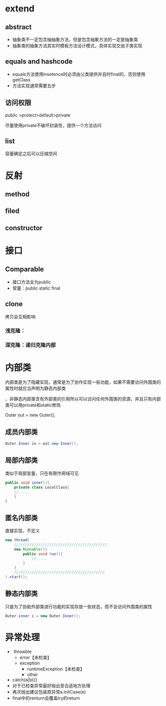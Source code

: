 # extend

## abstract

- 抽象类不一定包含抽抽象方法，但是包含抽象方法的一定是抽象类
- 抽象类的抽象方法其实时模板方法设计模式，具体实现交由子类实现

## equals and hashcode

- equals方法使用insetence时必须由父类提供并且时final的，否则使用getClass
- 方法实现通常需要五步

## 访问权限

public >protect>default>private

尽量使用private不破坏封装性，提供一个方法访问

## list

容量确定之后可以压缩空间

# 反射

## method

## filed

## constructor

# 接口

## Comparable

- 接口方法全为public 
- 常量：public static  final

## clone

拷贝会互相影响

### 浅克隆：

### 深克隆：递归克隆内部

# 内部类

内部类是为了隐藏实现，通常是为了协作实现一些功能，如果不需要访问外围类的属性时就应当声明为静态内部类

，非静态内部类含有外部类的引用所以可以访问任何外围类的资源，并且只有内部类可以用private和static修饰

Outer out = new Outer();

## 成员内部类



```java
Outer.Inner in = out.new Inner();
```



## 局部内部类

类似于局部变量，只在有限作用域可见

```java
public void inner(){
	private class LocalClass{
	//.....
	}
}
```



## 匿名内部类

直接实现，不定义

```java
new thread(
    //////////////////////////////////////////
	new Runnable(){
		public void run(){
			//....
		}
	}
    /////////////////////////////////////////
).start();
```



## 静态内部类

只是为了协助外部类进行功能的实现存放一些状态，而不会访问外围类的属性

```java
Outer.inner i = new Outer.Inner();
```

# 异常处理

- ​	throwble
  - error【未检查】
  - exception
    - runtimeException【未检查】
    - other
- catch(a|b){}
- 对于已检查异常最好抛出至合适地方处理
- 再次抛出建议包装原异常a.initCase(e)
- final中的renturn会覆盖try的return